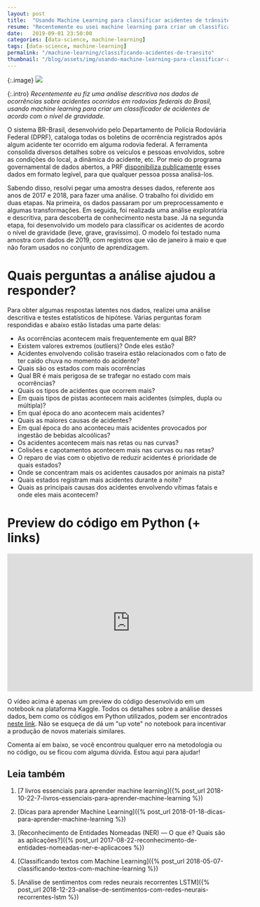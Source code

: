 ```yaml
---
layout: post
title:  "Usando Machine Learning para classificar acidentes de trânsito nas rodovias federais do Brasil"
resume: "Recentemente eu usei machine learning para criar um classificador de acidentes ocorridos em rodovias federais do Brasil, de acordo com o nível de gravidade. Também fiz uma análise descritiva detalhada das ocorrências e estou compartilhando os resultados neste post."
date:   2019-09-01 23:50:00
categories: [data-science, machine-learning]
tags: [data-science, machine-learning]
permalink: "/machine-learning/classificando-acidentes-de-transito"
thumbnail: "/blog/assets/img/usando-machine-learning-para-classificar-acidentes-de-transito.jpg"
---
```

{:.image}
![](/blog/assets/img/usando-machine-learning-para-classificar-acidentes-de-transito.jpg)

{:.intro}
*Recentemente eu fiz uma análise descritiva nos dados de ocorrências sobre acidentes ocorridos em rodovias federais do Brasil, usando machine learning para criar um classificador de acidentes de acordo com o nível de gravidade.*


O sistema BR-Brasil, desenvolvido pelo Departamento de Polícia Rodoviária Federal (DPRF), cataloga todas os boletins de ocorrência registrados após algum acidente ter ocorrido em alguma rodovia federal. A ferramenta consolida diversos detalhes sobre os veículos e pessoas envolvidos, sobre as condições do local, a dinâmica do acidente, etc. Por meio do programa governamental de dados abertos, a PRF [disponibiliza publicamente](https://www.prf.gov.br/portal/dados-abertos) esses dados em formato legível, para que qualquer pessoa possa analisá-los.

Sabendo disso, resolvi pegar uma amostra desses dados, referente aos anos de 2017 e 2018, para fazer uma análise. O trabalho foi dividido em duas etapas. Na primeira, os dados passaram por um preprocessamento e algumas transformações. Em seguida, foi realizada uma análise exploratória e descritiva, para descoberta de conhecimento nesta base. Já na segunda etapa, foi desenvolvido um modelo para classificar os acidentes de acordo o nível de gravidade (leve, grave, gravíssimo). O modelo foi testado numa amostra com dados de 2019, com registros que vão de janeiro à maio e que não foram usados no conjunto de aprendizagem.

# Quais perguntas a análise ajudou a responder?

Para obter algumas respostas latentes nos dados, realizei uma análise descritiva e testes estatísticos de hipótese. Várias perguntas foram respondidas e abaixo estão listadas uma parte delas:

* As ocorrências acontecem mais frequentemente em qual BR?
* Existem valores extremos (outliers)? Onde eles estão?
* Acidentes envolvendo colisão traseira estão relacionados com o fato de ter caído chuva no momento do acidente?
* Quais são os estados com mais ocorrências
* Qual BR é mais perigosa de se trafegar no estado com mais ocorrências?
* Quais os tipos de acidentes que ocorrem mais?
* Em quais tipos de pistas acontecem mais acidentes (simples, dupla ou múltipla)?
* Em qual época do ano acontecem mais acidentes?
* Quais as maiores causas de acidentes?
* Em qual época do ano aconteceu mais acidentes provocados por ingestão de bebidas alcoólicas?
* Os acidentes acontecem mais nas retas ou nas curvas?
* Colisões e capotamentos acontecem mais nas curvas ou nas retas?
* O reparo de vias com o objetivo de reduzir acidentes é prioridade de quais estados?
* Onde se concentram mais os acidentes causados por animais na pista?
* Quais estados registram mais acidentes durante a noite?
* Quais as principais causas dos acidentes envolvendo vítimas fatais e onde eles mais acontecem?

# Preview do código em Python (+ links)

<div class="video-container">
	<center>
		<iframe width="560" height="315" src="https://www.youtube.com/embed/IOGdvLL2YTE" frameborder="0" allow="accelerometer; autoplay; encrypted-media; gyroscope; picture-in-picture" allowfullscreen></iframe>
	</center>
</div>

O vídeo acima é apenas um preview do código desenvolvido em um notebook na plataforma Kaggle. Todos os detalhes sobre a análise desses dados, bem como os códigos em Python utilizados, podem ser encontrados [neste link](https://www.kaggle.com/luisfredgs/prf-an-lise-explorat-ria-classificador). Não se esqueça de dá um "up vote" no notebook para incentivar a produção de novos materiais similares.

Comenta aí em baixo, se você encontrou qualquer erro na metodologia ou no código, ou se ficou com alguma dúvida. Estou aqui para ajudar!

## Leia também

1. [7 livros essenciais para aprender machine learning]({% post_url 2018-10-22-7-livros-essenciais-para-aprender-machine-learning %})

2. [Dicas para aprender Machine Learning]({% post_url 2018-01-18-dicas-para-aprender-machine-learning %})

3. [Reconhecimento de Entidades Nomeadas (NER) — O que é? Quais são as aplicações?]({% post_url 2017-08-22-reconhecimento-de-entidades-nomeadas-ner-e-aplicacoes %})

4. [Classificando textos com Machine Learning]({% post_url 2018-05-07-classificando-textos-com-machine-learning %})

5. [Análise de sentimentos com redes neurais recorrentes LSTM]({% post_url 2018-12-23-analise-de-sentimentos-com-redes-neurais-recorrentes-lstm %})
